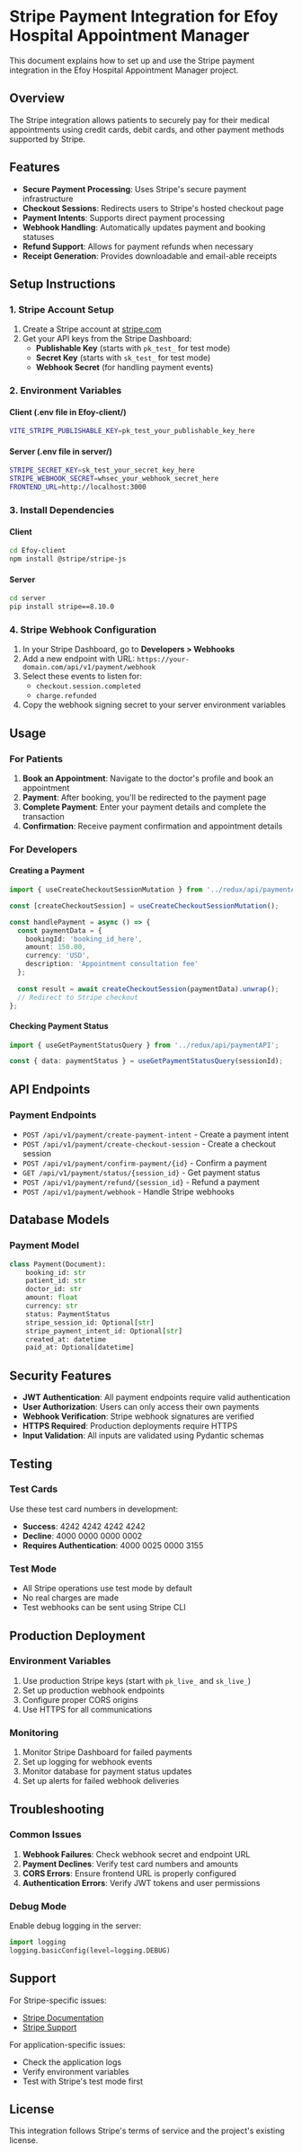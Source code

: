 # Stripe Payment Integration for Efoy Hospital Appointment Manager

This document explains how to set up and use the Stripe payment integration in the Efoy Hospital Appointment Manager project.

## Overview

The Stripe integration allows patients to securely pay for their medical appointments using credit cards, debit cards, and other payment methods supported by Stripe.

## Features

- **Secure Payment Processing**: Uses Stripe's secure payment infrastructure
- **Checkout Sessions**: Redirects users to Stripe's hosted checkout page
- **Payment Intents**: Supports direct payment processing
- **Webhook Handling**: Automatically updates payment and booking statuses
- **Refund Support**: Allows for payment refunds when necessary
- **Receipt Generation**: Provides downloadable and email-able receipts

## Setup Instructions

### 1. Stripe Account Setup

1. Create a Stripe account at [stripe.com](https://stripe.com)
2. Get your API keys from the Stripe Dashboard:
   - **Publishable Key** (starts with `pk_test_` for test mode)
   - **Secret Key** (starts with `sk_test_` for test mode)
   - **Webhook Secret** (for handling payment events)

### 2. Environment Variables

#### Client (.env file in Efoy-client/)
```bash
VITE_STRIPE_PUBLISHABLE_KEY=pk_test_your_publishable_key_here
```

#### Server (.env file in server/)
```bash
STRIPE_SECRET_KEY=sk_test_your_secret_key_here
STRIPE_WEBHOOK_SECRET=whsec_your_webhook_secret_here
FRONTEND_URL=http://localhost:3000
```

### 3. Install Dependencies

#### Client
```bash
cd Efoy-client
npm install @stripe/stripe-js
```

#### Server
```bash
cd server
pip install stripe==8.10.0
```

### 4. Stripe Webhook Configuration

1. In your Stripe Dashboard, go to **Developers > Webhooks**
2. Add a new endpoint with URL: `https://your-domain.com/api/v1/payment/webhook`
3. Select these events to listen for:
   - `checkout.session.completed`
   - `charge.refunded`
4. Copy the webhook signing secret to your server environment variables

## Usage

### For Patients

1. **Book an Appointment**: Navigate to the doctor's profile and book an appointment
2. **Payment**: After booking, you'll be redirected to the payment page
3. **Complete Payment**: Enter your payment details and complete the transaction
4. **Confirmation**: Receive payment confirmation and appointment details

### For Developers

#### Creating a Payment

```typescript
import { useCreateCheckoutSessionMutation } from '../redux/api/paymentAPI';

const [createCheckoutSession] = useCreateCheckoutSessionMutation();

const handlePayment = async () => {
  const paymentData = {
    bookingId: 'booking_id_here',
    amount: 150.00,
    currency: 'USD',
    description: 'Appointment consultation fee'
  };
  
  const result = await createCheckoutSession(paymentData).unwrap();
  // Redirect to Stripe checkout
};
```

#### Checking Payment Status

```typescript
import { useGetPaymentStatusQuery } from '../redux/api/paymentAPI';

const { data: paymentStatus } = useGetPaymentStatusQuery(sessionId);
```

## API Endpoints

### Payment Endpoints

- `POST /api/v1/payment/create-payment-intent` - Create a payment intent
- `POST /api/v1/payment/create-checkout-session` - Create a checkout session
- `POST /api/v1/payment/confirm-payment/{id}` - Confirm a payment
- `GET /api/v1/payment/status/{session_id}` - Get payment status
- `POST /api/v1/payment/refund/{session_id}` - Refund a payment
- `POST /api/v1/payment/webhook` - Handle Stripe webhooks

## Database Models

### Payment Model

```python
class Payment(Document):
    booking_id: str
    patient_id: str
    doctor_id: str
    amount: float
    currency: str
    status: PaymentStatus
    stripe_session_id: Optional[str]
    stripe_payment_intent_id: Optional[str]
    created_at: datetime
    paid_at: Optional[datetime]
```

## Security Features

- **JWT Authentication**: All payment endpoints require valid authentication
- **User Authorization**: Users can only access their own payments
- **Webhook Verification**: Stripe webhook signatures are verified
- **HTTPS Required**: Production deployments require HTTPS
- **Input Validation**: All inputs are validated using Pydantic schemas

## Testing

### Test Cards

Use these test card numbers in development:

- **Success**: 4242 4242 4242 4242
- **Decline**: 4000 0000 0000 0002
- **Requires Authentication**: 4000 0025 0000 3155

### Test Mode

- All Stripe operations use test mode by default
- No real charges are made
- Test webhooks can be sent using Stripe CLI

## Production Deployment

### Environment Variables

1. Use production Stripe keys (start with `pk_live_` and `sk_live_`)
2. Set up production webhook endpoints
3. Configure proper CORS origins
4. Use HTTPS for all communications

### Monitoring

1. Monitor Stripe Dashboard for failed payments
2. Set up logging for webhook events
3. Monitor database for payment status updates
4. Set up alerts for failed webhook deliveries

## Troubleshooting

### Common Issues

1. **Webhook Failures**: Check webhook secret and endpoint URL
2. **Payment Declines**: Verify test card numbers and amounts
3. **CORS Errors**: Ensure frontend URL is properly configured
4. **Authentication Errors**: Verify JWT tokens and user permissions

### Debug Mode

Enable debug logging in the server:

```python
import logging
logging.basicConfig(level=logging.DEBUG)
```

## Support

For Stripe-specific issues:
- [Stripe Documentation](https://stripe.com/docs)
- [Stripe Support](https://support.stripe.com)

For application-specific issues:
- Check the application logs
- Verify environment variables
- Test with Stripe's test mode first

## License

This integration follows Stripe's terms of service and the project's existing license. 